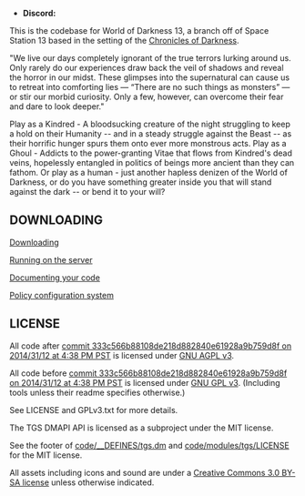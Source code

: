 
* **Discord:** 

This is the codebase for World of Darkness 13, a branch off of Space Station 13 based in the setting of the [Chronicles of Darkness](https://theonyxpath.com/category/worlds/chroniclesofdarkness/).

"We live our days completely ignorant of the true terrors lurking around us. Only rarely do our experiences draw back the veil of shadows and reveal the horror in our midst. These glimpses into the supernatural can cause us to retreat into comforting lies — “There are no such things as monsters” — or stir our morbid curiosity. Only a few, however, can overcome their fear and dare to look deeper."

Play as a Kindred - A bloodsucking creature of the night struggling to keep a hold on their Humanity -- and in a steady struggle against the Beast -- as their horrific hunger spurs them onto ever more monstrous acts.
Play as a Ghoul - Addicts to the power-granting Vitae that flows from Kindred's dead veins, hopelessly entangled in politics of beings more ancient than they can fathom.
Or play as a human - just another hapless denizen of the World of Darkness, or do you have something greater inside you that will stand against the dark -- or bend it to your will?

## DOWNLOADING
[Downloading](.github/DOWNLOADING.md)

[Running on the server](.github/RUNNING_A_SERVER.md)

[Documenting your code](.github/AUTODOC_GUIDE.md)

[Policy configuration system](.github/POLICYCONFIG.md)

## LICENSE

All code after [commit 333c566b88108de218d882840e61928a9b759d8f on 2014/31/12 at 4:38 PM PST](https://github.com/tgstation/tgstation/commit/333c566b88108de218d882840e61928a9b759d8f) is licensed under [GNU AGPL v3](https://www.gnu.org/licenses/agpl-3.0.html).

All code before [commit 333c566b88108de218d882840e61928a9b759d8f on 2014/31/12 at 4:38 PM PST](https://github.com/tgstation/tgstation/commit/333c566b88108de218d882840e61928a9b759d8f) is licensed under [GNU GPL v3](https://www.gnu.org/licenses/gpl-3.0.html).
(Including tools unless their readme specifies otherwise.)

See LICENSE and GPLv3.txt for more details.

The TGS DMAPI API is licensed as a subproject under the MIT license.

See the footer of [code/__DEFINES/tgs.dm](./code/__DEFINES/tgs.dm) and [code/modules/tgs/LICENSE](./code/modules/tgs/LICENSE) for the MIT license.

All assets including icons and sound are under a [Creative Commons 3.0 BY-SA license](https://creativecommons.org/licenses/by-sa/3.0/) unless otherwise indicated.
